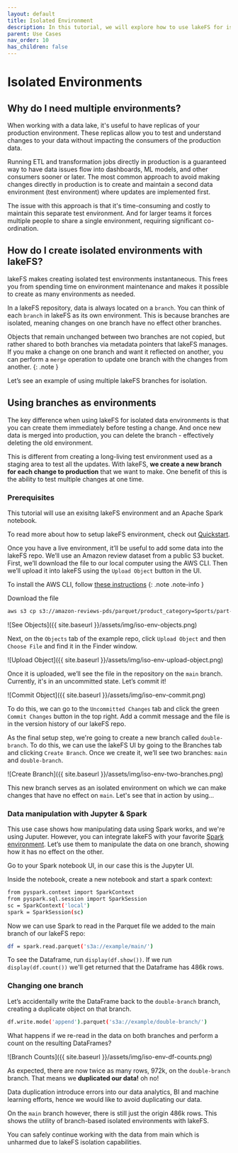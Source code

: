 ```yaml
---
layout: default 
title: Isolated Environment
description: In this tutorial, we will explore how to use lakeFS for isolated test environments.
parent: Use Cases
nav_order: 10
has_children: false
---
```


# Isolated Environments

## Why do I need multiple environments?

When working with a data lake, it's useful to have replicas of your production environment. These replicas allow you to test and understand changes to your data without impacting the consumers of the production data.

Running ETL and transformation jobs directly in production is a guaranteed way to have data issues flow into dashboards, ML models, and other consumers sooner or later. The most common approach to avoid making changes directly in production is to create and maintain a second data environment (test environment) where updates are implemented first. 

The issue with this approach is that it's time-consuming and costly to maintain this separate test environment. And for larger teams it forces multiple people to share a single environment, requiring significant co-ordination.

## How do I create isolated environments with lakeFS?

lakeFS makes creating isolated test environments instantaneous. This frees you from spending time on environment maintenance and makes it possible to create as many environments as needed.

In a lakeFS repository, data is always located on a `branch`. You can think of each `branch` in lakeFS as its own environment. This is because branches are isolated, meaning changes on one branch have no effect other branches.

Objects that remain unchanged between two branches are not copied, but rather shared to both branches via metadata pointers that lakeFS manages. If you make a change on one branch and want it reflected on another, you can perform a `merge` operation to update one branch with the changes from another.
{: .note }

Let’s see an example of using multiple lakeFS branches for isolation.
 

## Using branches as environments

The key difference when using lakeFS for isolated data environments is that you can create them immediately before testing a change. And once new data is merged into production, you can delete the branch - effectively deleting the old environment.

This is different from creating a long-living test environment used as a staging area to test all the updates. With lakeFS, **we create a new branch for each change to production** that we want to make. One benefit of this is the ability to test multiple changes at one time.


### Prerequisites

This tutorial will use an exisitng lakeFS environment and an Apache Spark notebook.

To read more about how to setup lakeFS environment, check out [Quickstart](../quickstart/index.md).

Once you have a live environment, it’ll be useful to add some data into the lakeFS repo. We’ll use an Amazon review dataset from a public S3 bucket. First, we’ll download the file to our local computer using the AWS CLI. Then we’ll upload it into lakeFS using the `Upload Object` button in the UI.

To install the AWS CLI, follow [these instructions](https://docs.aws.amazon.com/cli/latest/userguide/getting-started-install.html)
{: .note .note-info }

Download the file
```bash
aws s3 cp s3://amazon-reviews-pds/parquet/product_category=Sports/part-00000-495c48e6-96d6-4650-aa65-3c36a3516ddd.c000.snappy.parquet $HOME/
```

![See Objects]({{ site.baseurl }}/assets/img/iso-env-objects.png)

Next, on the `Objects` tab of the example repo, click `Upload Object` and then `Choose File` and find it in the Finder window.

![Upload Object]({{ site.baseurl }}/assets/img/iso-env-upload-object.png)

Once it is uploaded, we’ll see the file in the repository on the `main` branch. Currently, it's in an uncommitted state. Let’s commit it!

![Commit Object]({{ site.baseurl }}/assets/img/iso-env-commit.png)

To do this, we can go to the `Uncommitted Changes` tab and click the green `Commit Changes` button in the top right. Add a commit message and the file is in the version history of our lakeFS repo.

As the final setup step, we're going to create a new branch called `double-branch`. To do this, we can use the lakeFS UI by going to the Branches tab and clicking `Create Branch`. Once we create it, we’ll see two branches: `main` and `double-branch`.

![Create Branch]({{ site.baseurl }}/assets/img/iso-env-two-branches.png)

This new branch serves as an isolated environment on which we can make changes that have no effect on `main`. Let's see that in action by using...

### Data manipulation with Jupyter & Spark

This use case shows how manipulating data using Spark works, and we're using Juputer. However, you can integrate lakeFS with your favorite [Spark environment](../integrations/spark). Let’s use them to manipulate the data on one branch, showing how it has no effect on the other.

Go to your Spark notebook UI, in our case this is the Jupyter UI.

Inside the notebook, create a new notebook and start a spark context:

```bash
from pyspark.context import SparkContext
from pyspark.sql.session import SparkSession
sc = SparkContext('local')
spark = SparkSession(sc)
```

Now we can use Spark to read in the Parquet file we added to the main branch of our lakeFS repo:

```bash
df = spark.read.parquet('s3a://example/main/')
```

To see the Dataframe, run `display(df.show())`. If we run `display(df.count())` we'll get returned that the Dataframe has 486k rows.


### Changing one branch

Let’s accidentally write the DataFrame back to the `double-branch` branch, creating a duplicate object on that branch.

```bash
df.write.mode('append').parquet('s3a://example/double-branch/')
```

What happens if we re-read in the data on both branches and perform a count on the resulting DataFrames?

![Branch Counts]({{ site.baseurl }}/assets/img/iso-env-df-counts.png)

As expected, there are now twice as many rows, 972k, on the `double-branch` branch. That means we **duplicated our data!** oh no!

Data duplication introduce errors into our data analytics, BI and machine learning efforts, hence we would like to avoid duplicating our data.

On the `main` branch however, there is still just the origin 486k rows. This shows the utility of branch-based isolated environments with lakeFS.

You can safely continue working with the data from main which is unharmed due to lakeFS isolation capabilities. 


